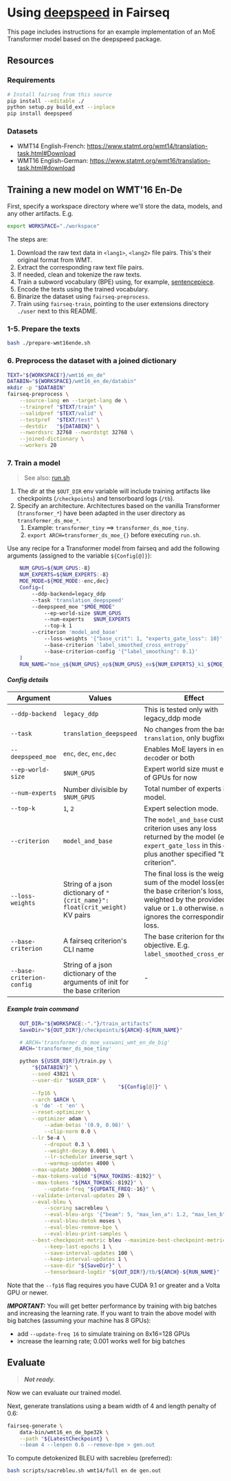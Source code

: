 # Using [deepspeed](https://github.com/microsoft/DeepSpeed) in Fairseq

This page includes instructions for an example implementation of an MoE Transformer model based on the deepspeed package.

## Resources

### Requirements
```bash
# Install fairseq from this source
pip install --editable ./
python setup.py build_ext --inplace
pip install deepspeed

```

### Datasets
- WMT14 English-French:  https://www.statmt.org/wmt14/translation-task.html#Download
- WMT16 English-German: https://www.statmt.org/wmt16/translation-task.html#download

<!-- ###  -->


## Training a new model on WMT'16 En-De

First, specify a workspace directory where we'll store the data, models, and any other artifacts. E.g.

```sh
export WORKSPACE="./workspace"
```

The steps are:
1. Download the raw text data in `<lang1>`, `<lang2>` file pairs. This's their original format from WMT.
2. Extract the corresponding raw text file pairs.
3. If needed, clean and tokenize the raw texts.
4. Train a subword vocabulary (BPE) using, for example, [sentencepiece](https://github.com/google/sentencepiece).
5. Encode the texts using the trained vocabulary.
6. Binarize the dataset using `fairseq-preprocess`.
7. Train using `fairseq-train`, pointing to the user extensions directory `./user` next to this README.

### 1-5. Prepare the texts
```bash
bash ./prepare-wmt16ende.sh
```

### 6. Preprocess the dataset with a joined dictionary
```bash
TEXT="${WORKSPACE?}/wmt16_en_de"
DATABIN="${WORKSPACE}/wmt16_en_de/databin"
mkdir -p "$DATABIN"
fairseq-preprocess \
    --source-lang en --target-lang de \
    --trainpref "$TEXT/train" \
    --validpref "$TEXT/valid" \
    --testpref  "$TEXT/test" \
    --destdir   "${DATABIN}" \
    --nwordssrc 32768 --nwordstgt 32768 \
    --joined-dictionary \
    --workers 20
```

### 7. Train a model

> See also: [run.sh](./run.sh)

1. The dir at the `$OUT_DIR` env variable will include training artifacts like checkpoints (`/checkpoints`) and tensorboard logs (`/tb`).
2. Specify an architecture. Architectures based on the vanilla Transformer (`transformer_*`) have been adapted in the user directory as `transformer_ds_moe_*`.
   1. Example: `transformer_tiny` ==> `transformer_ds_moe_tiny`.
   2. `export ARCH=transformer_ds_moe_{}` before executing `run.sh`.

Use any recipe for a Transformer model from fairseq and add the following arguments (assigned to the variable `${Config[@]}`):
```bash
    NUM_GPUS=${NUM_GPUS:-8}
    NUM_EXPERTS=${NUM_EXPERTS:-8}
    MOE_MODE=${MOE_MODE:-enc,dec}
    Config=(
        --ddp-backend=legacy_ddp
        --task 'translation_deepspeed'
        --deepspeed_moe "$MOE_MODE"
            --ep-world-size $NUM_GPUS
            --num-experts   $NUM_EXPERTS
            --top-k 1
        --criterion 'model_and_base'
            --loss-weights '{"base_crit": 1, "experts_gate_loss": 10}'
            --base-criterion 'label_smoothed_cross_entropy'
            --base-criterion-config '{"label_smoothing": 0.1}'
    )
    RUN_NAME="moe_g${NUM_GPUS}_ep${NUM_GPUS}_ex${NUM_EXPERTS}_k1_${MOE_MODE//,/}"
```

#### ***Config details***
| Argument                  | Values                                                                       | Effect                                                                                                                                                                            |
|---------------------------|------------------------------------------------------------------------------|-----------------------------------------------------------------------------------------------------------------------------------------------------------------------------------|
| `--ddp-backend`           | `legacy_ddp`                                                                 | This is tested only with legacy_ddp mode                                                                                                                                          |
| `--task`                  | `translation_deepspeed`                                                      | No changes from the base `translation`, only bugfixes                                                                                                                             |
| `--deepspeed_moe`         | `enc`, `dec`, `enc,dec`                                                      | Enables MoE layers in `enc`oder, `dec`oder or both                                                                                                                                |
| `--ep-world-size`         | `$NUM_GPUS`                                                                  | Expert world size must equal # of GPUs for now                                                                                                                                    |
| `--num-experts`           | Number divisible by `$NUM_GPUS`                                              | Total number of experts in the model.                                                                                                                                             |
| `--top-k`                 | `1`, `2`                                                                     | Expert selection mode.                                                                                                                                                            |
| `--criterion`             | `model_and_base`                                                             | The `model_and_base` custom criterion uses any loss returned by the model (e.g. `expert_gate_loss` in this case) plus another specified "base criterion".                         |
| `--loss-weights`          | String of a json dictionary of `"{crit_name}": float(crit_weight)`  KV pairs | The final loss is the weighted sum of the model loss(es) and the base criterion's loss, weighted by the provided value or `1.0` otherwise. `null` ignores the corresponding loss. |
| `--base-criterion`        | A fairseq criterion's CLI name                                               | The base criterion for the main objective. E.g. `label_smoothed_cross_entropy`.                                                                                                   |
| `--base-criterion-config` | String of a json dictionary of the arguments of init for the base criterion  | -                                                                                                                                                                                 |

#### ***Example train command***
```bash
    OUT_DIR="${WORKSPACE:-"."}/train_artifacts"
    SaveDir="${OUT_DIR?}/checkpoints/${ARCH}-${RUN_NAME}"

    # ARCH='transformer_ds_moe_vaswani_wmt_en_de_big'
    ARCH='transformer_ds_moe_tiny'

    python ${USER_DIR?}/train.py \
        "${DATABIN?}" \
        --seed 43821 \
        --user-dir "$USER_DIR" \
                                    "${Config[@]}" \
        --fp16 \
        --arch $ARCH \
        -s 'de' -t 'en' \
        --reset-optimizer \
        --optimizer adam \
            --adam-betas '(0.9, 0.98)' \
            --clip-norm 0.0 \
        --lr 5e-4 \
            --dropout 0.3 \
            --weight-decay 0.0001 \
            --lr-scheduler inverse_sqrt \
            --warmup-updates 4000 \
        --max-update 300000 \
        --max-tokens-valid "${MAX_TOKENS:-8192}" \
        --max-tokens "${MAX_TOKENS:-8192}" \
            --update-freq "${UPDATE_FREQ:-16}" \
        --validate-interval-updates 20 \
        --eval-bleu \
            --scoring sacrebleu \
            --eval-bleu-args '{"beam": 5, "max_len_a": 1.2, "max_len_b": 10}' \
            --eval-bleu-detok moses \
            --eval-bleu-remove-bpe \
            --eval-bleu-print-samples \
        --best-checkpoint-metric bleu --maximize-best-checkpoint-metric \
            --keep-last-epochs 1 \
            --save-interval-updates 100 \
            --keep-interval-updates 1 \
            --save-dir "${SaveDir}" \
            --tensorboard-logdir "${OUT_DIR?}/tb/${ARCH}-${RUN_NAME}"
```

Note that the `--fp16` flag requires you have CUDA 9.1 or greater and a Volta GPU or newer.

***IMPORTANT:*** You will get better performance by training with big batches and
increasing the learning rate. If you want to train the above model with big batches
(assuming your machine has 8 GPUs):
- add `--update-freq 16` to simulate training on 8x16=128 GPUs
- increase the learning rate; 0.001 works well for big batches

## Evaluate

> ***Not ready.***

Now we can evaluate our trained model.

Next, generate translations using a beam width of 4 and length penalty of 0.6:
```bash
fairseq-generate \
    data-bin/wmt16_en_de_bpe32k \
    --path "${LatestCheckpoint} \
    --beam 4 --lenpen 0.6 --remove-bpe > gen.out
```

To compute detokenized BLEU with sacrebleu (preferred):
```bash
bash scripts/sacrebleu.sh wmt14/full en de gen.out
```
<!-- # BLEU+case.mixed+lang.en-de+numrefs.1+smooth.exp+test.wmt14/full+tok.13a+version.1.4.3 = 28.6 59.3/34.3/22.1/14.9 (BP = 1.000 ratio = 1.016 hyp_len = 63666 ref_len = 62688) -->
